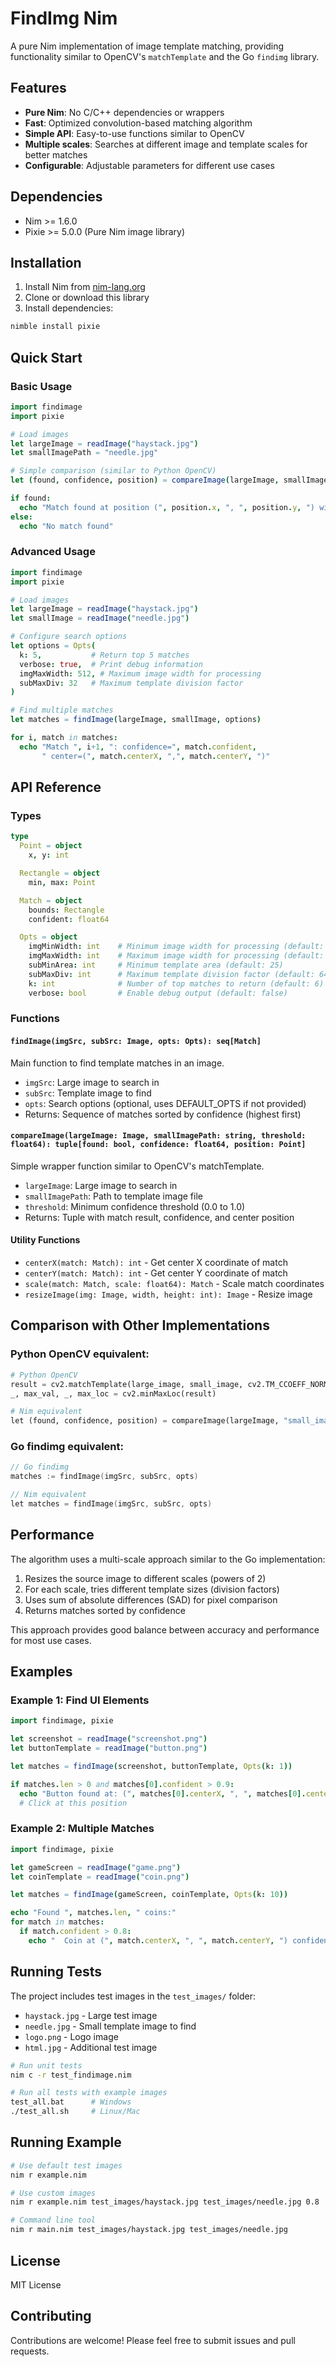 # FindImg Nim

A pure Nim implementation of image template matching, providing functionality similar to OpenCV's `matchTemplate` and the Go `findimg` library.

## Features

- **Pure Nim**: No C/C++ dependencies or wrappers
- **Fast**: Optimized convolution-based matching algorithm
- **Simple API**: Easy-to-use functions similar to OpenCV
- **Multiple scales**: Searches at different image and template scales for better matches
- **Configurable**: Adjustable parameters for different use cases

## Dependencies

- Nim >= 1.6.0
- Pixie >= 5.0.0 (Pure Nim image library)

## Installation

1. Install Nim from [nim-lang.org](https://nim-lang.org)
2. Clone or download this library
3. Install dependencies:

```bash
nimble install pixie
```

## Quick Start

### Basic Usage

```nim
import findimage
import pixie

# Load images
let largeImage = readImage("haystack.jpg")
let smallImagePath = "needle.jpg"

# Simple comparison (similar to Python OpenCV)
let (found, confidence, position) = compareImage(largeImage, smallImagePath, 0.8)

if found:
  echo "Match found at position (", position.x, ", ", position.y, ") with confidence: ", confidence
else:
  echo "No match found"
```

### Advanced Usage

```nim
import findimage
import pixie

# Load images
let largeImage = readImage("haystack.jpg")
let smallImage = readImage("needle.jpg")

# Configure search options
let options = Opts(
  k: 5,           # Return top 5 matches
  verbose: true,  # Print debug information
  imgMaxWidth: 512, # Maximum image width for processing
  subMaxDiv: 32   # Maximum template division factor
)

# Find multiple matches
let matches = findImage(largeImage, smallImage, options)

for i, match in matches:
  echo "Match ", i+1, ": confidence=", match.confident, 
       " center=(", match.centerX, ",", match.centerY, ")"
```

## API Reference

### Types

```nim
type
  Point = object
    x, y: int

  Rectangle = object
    min, max: Point

  Match = object
    bounds: Rectangle
    confident: float64

  Opts = object
    imgMinWidth: int    # Minimum image width for processing (default: 8)
    imgMaxWidth: int    # Maximum image width for processing (default: 256)
    subMinArea: int     # Minimum template area (default: 25)
    subMaxDiv: int      # Maximum template division factor (default: 64)
    k: int              # Number of top matches to return (default: 6)
    verbose: bool       # Enable debug output (default: false)
```

### Functions

#### `findImage(imgSrc, subSrc: Image, opts: Opts): seq[Match]`

Main function to find template matches in an image.

- `imgSrc`: Large image to search in
- `subSrc`: Template image to find
- `opts`: Search options (optional, uses DEFAULT_OPTS if not provided)
- Returns: Sequence of matches sorted by confidence (highest first)

#### `compareImage(largeImage: Image, smallImagePath: string, threshold: float64): tuple[found: bool, confidence: float64, position: Point]`

Simple wrapper function similar to OpenCV's matchTemplate.

- `largeImage`: Large image to search in
- `smallImagePath`: Path to template image file
- `threshold`: Minimum confidence threshold (0.0 to 1.0)
- Returns: Tuple with match result, confidence, and center position

#### Utility Functions

- `centerX(match: Match): int` - Get center X coordinate of match
- `centerY(match: Match): int` - Get center Y coordinate of match
- `scale(match: Match, scale: float64): Match` - Scale match coordinates
- `resizeImage(img: Image, width, height: int): Image` - Resize image

## Comparison with Other Implementations

### Python OpenCV equivalent:
```python
# Python OpenCV
result = cv2.matchTemplate(large_image, small_image, cv2.TM_CCOEFF_NORMED)
_, max_val, _, max_loc = cv2.minMaxLoc(result)

# Nim equivalent
let (found, confidence, position) = compareImage(largeImage, "small_image.png", 0.8)
```

### Go findimg equivalent:
```go
// Go findimg
matches := findImage(imgSrc, subSrc, opts)

// Nim equivalent  
let matches = findImage(imgSrc, subSrc, opts)
```

## Performance

The algorithm uses a multi-scale approach similar to the Go implementation:

1. Resizes the source image to different scales (powers of 2)
2. For each scale, tries different template sizes (division factors)
3. Uses sum of absolute differences (SAD) for pixel comparison
4. Returns matches sorted by confidence

This approach provides good balance between accuracy and performance for most use cases.

## Examples

### Example 1: Find UI Elements

```nim
import findimage, pixie

let screenshot = readImage("screenshot.png")
let buttonTemplate = readImage("button.png")

let matches = findImage(screenshot, buttonTemplate, Opts(k: 1))

if matches.len > 0 and matches[0].confident > 0.9:
  echo "Button found at: (", matches[0].centerX, ", ", matches[0].centerY, ")"
  # Click at this position
```

### Example 2: Multiple Matches

```nim
import findimage, pixie

let gameScreen = readImage("game.png")
let coinTemplate = readImage("coin.png")

let matches = findImage(gameScreen, coinTemplate, Opts(k: 10))

echo "Found ", matches.len, " coins:"
for match in matches:
  if match.confident > 0.8:
    echo "  Coin at (", match.centerX, ", ", match.centerY, ") confidence: ", match.confident
```

## Running Tests

The project includes test images in the `test_images/` folder:
- `haystack.jpg` - Large test image
- `needle.jpg` - Small template image to find
- `logo.png` - Logo image
- `html.jpg` - Additional test image

```bash
# Run unit tests
nim c -r test_findimage.nim

# Run all tests with example images
test_all.bat      # Windows
./test_all.sh     # Linux/Mac
```

## Running Example

```bash
# Use default test images
nim r example.nim

# Use custom images
nim r example.nim test_images/haystack.jpg test_images/needle.jpg 0.8

# Command line tool
nim r main.nim test_images/haystack.jpg test_images/needle.jpg
```

## License

MIT License

## Contributing

Contributions are welcome! Please feel free to submit issues and pull requests.
